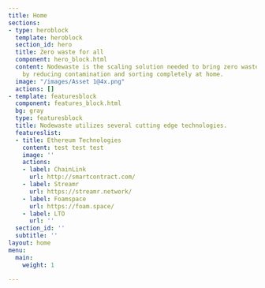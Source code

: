 ```yaml
---
title: Home
sections:
- type: heroblock
  template: heroblock
  section_id: hero
  title: Zero waste for all
  component: hero_block.html
  content: Nodewaste is the scaling solution needed to bring zero waste to the masses
    by reducing contamination and sorting completely at home.
  image: "/images/Asset 1@4x.png"
  actions: []
- template: featuresblock
  component: features_block.html
  bg: gray
  type: featuresblock
  title: Nodewaste utilizes several cutting edge technologies.
  featureslist:
  - title: Ethereum Technologies
    content: test test test
    image: ''
    actions:
    - label: ChainLink
      url: http://smartcontract.com/
    - label: Streamr
      url: https://streamr.network/
    - label: Foamspace
      url: https://foam.space/
    - label: LTO
      url: ''
  section_id: ''
  subtitle: ''
layout: home
menu:
  main:
    weight: 1

---
```

